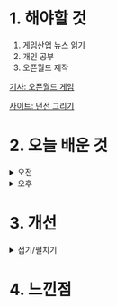 
# 1. 해야할 것

1. 게임산업 뉴스 읽기 
2. 개인 공부  
3. 오픈월드 제작

[기사: 오픈월드 게임](https://www.gameinsight.co.kr/news/articleView.html?idxno=32990)

[사이트: 던전 그리기](https://www.dungeonscrawl.com/)

# 2. 오늘 배운 것

<details>
<summary>오전</summary>

## 오늘의 뉴스
### 오픈월드 게임
![image](https://github.com/user-attachments/assets/5db35d09-d49a-4f71-a053-f10944535b35)

오픈월드가 요즘 트렌드다.\
확실히 던전형식으로 이루어진 게임보다는 직접 새로운 세상을 보고 탐험하는게 게임에 더 와닿는 느낌이다.\
이번에 오픈월드 레벨 제작하려고 준비하고 있다.

오늘은 이 레벨 제작에 대한 아이디어를 적고 구체화하는 일을 해봐야겠다.

![image](https://github.com/user-attachments/assets/0d55275b-9281-49ae-8ddd-1e0df95bfcc0)

![image](https://github.com/user-attachments/assets/b80b694e-1637-4555-95e7-362d410d4dc3)

![image](https://github.com/user-attachments/assets/74dacf98-2817-47f7-8d33-4525f990393a)

![image](https://github.com/user-attachments/assets/5e5f0f4c-e0a9-4e08-9807-69965a205865)

</details>


<details>
<summary>오후</summary>

## 오픈월드 레벨 기획
![image](https://github.com/user-attachments/assets/84b74689-cf00-4958-99d2-a327e49c0167)

1. 오행_화수목금토 로 봉인된 랜드마크
2. 가장 낮은곳에 봉인
3. 지형을 이용한 시야제한
4. 봉인 해제 자체가 강신 의식임 > 이후 2탄을 만들 수 있을 것 같다.

금>화>토>목>수

![image](https://github.com/user-attachments/assets/f0422e53-401e-40c3-97b7-d819623007ba)



</details>




# 3. 개선


<details>
<summary>접기/펼치기</summary>


</details>



# 4. 느낀점


